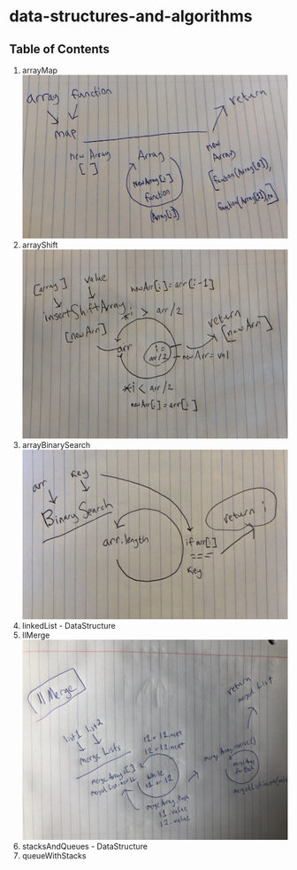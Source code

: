 # data-structures-and-algorithms
## Table of Contents
1) arrayMap ![arrayMap image](./challenges/arrayMap/array-map-whiteboard.JPG)
2) arrayShift ![arrayShift image](./challenges/arrayShift/array-shift-whiteboard.JPG)
3) arrayBinarySearch ![arrayBinarySearch image](./challenges/arrayBinarySearch/array-binary-search-whiteboard.JPG)
4) linkedList - DataStructure
5) llMerge ![llMerge image](./challenges/llMerge/ll-merge-whiteboard.JPG)
6) stacksAndQueues - DataStructure
7) queueWithStacks